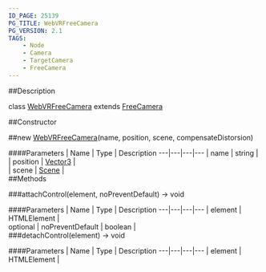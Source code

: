 ```yaml
---
ID_PAGE: 25139
PG_TITLE: WebVRFreeCamera
PG_VERSION: 2.1
TAGS:
    - Node
    - Camera
    - TargetCamera
    - FreeCamera
---
```

##Description

class [WebVRFreeCamera](/classes/2.2/WebVRFreeCamera) extends [FreeCamera](/classes/2.2/FreeCamera)



##Constructor

##new [WebVRFreeCamera](/classes/2.2/WebVRFreeCamera)(name, position, scene, compensateDistorsion)



####Parameters
 | Name | Type | Description
---|---|---|---
 | name | string |  
 | position | [Vector3](/classes/2.2/Vector3) |  
 | scene | [Scene](/classes/2.2/Scene) |  
##Methods

###attachControl(element, noPreventDefault) &rarr; void



####Parameters
 | Name | Type | Description
---|---|---|---
 | element | HTMLElement |  
optional | noPreventDefault | boolean |  
###detachControl(element) &rarr; void



####Parameters
 | Name | Type | Description
---|---|---|---
 | element | HTMLElement |  

